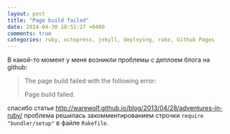```yaml
---
layout: post
title: "Page build failed"
date: 2014-04-30 18:51:27 +0400
comments: true
categories: ruby, octopress, jekyll, deploying, rake, Github Pages
---
```


В какой-то момент у меня возникли проблемы с деплоем блога на github:

>The page build failed with the following error:
>
>Page build failed.

спасибо статье http://warewolf.github.io/blog/2013/04/28/adventures-in-ruby/ проблема решилась закомментированием строчки ``require "bundler/setup"`` в файле ``Rakefile``.
